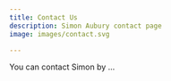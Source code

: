 ```yaml
---
title: Contact Us
description: Simon Aubury contact page
image: images/contact.svg

---
```

You can contact Simon by ...
